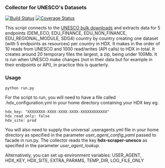  ### Collector for UNESCO's Datasets
[![Build Status](https://travis-ci.org/OCHA-DAP/hdx-scraper-unesco.svg?branch=master&ts=1)](https://travis-ci.org/OCHA-DAP/hdx-scraper-unesco) [![Coverage Status](https://coveralls.io/repos/github/OCHA-DAP/hdx-scraper-unesco/badge.svg?branch=master&ts=1)](https://coveralls.io/github/OCHA-DAP/hdx-scraper-unesco?branch=master)

This script connects to the [UNESCO bulk downloads](https://apiportal.uis.unesco.org/bdds) and extracts data for 5 endpoints (DEM_ECO, EDU_FINANCE, EDU_NON_FINANCE, EDU_REGIONAL_MODULE, SDG4) country by country creating one dataset (with 5 endpoints as resources) per country in HDX. It makes in the order of 10 reads from UNESCO and 1000 read/writes (API calls) to HDX in total. It creates around 20 temporary files the largest, a zip, being under 100Mb. It is run when UNESCO make changes (not in their data but for example in their endpoints or API), in practice this is quarterly. 


### Usage

    python run.py

For the script to run, you will need to have a file called .hdx_configuration.yml in your home directory containing your HDX key eg.

    hdx_key: "XXXXXXXX-XXXX-XXXX-XXXX-XXXXXXXXXXXX"
    hdx_read_only: false
    hdx_site: prod
    
 You will also need to supply the universal .useragents.yml file in your home directory as specified in the parameter *user_agent_config_yaml* passed to facade in run.py. The collector reads the key **hdx-scraper-unesco** as specified in the parameter *user_agent_lookup*.
 
 Alternatively, you can set up environment variables: USER_AGENT, HDX_KEY, HDX_SITE, EXTRA_PARAMS, TEMP_DIR, LOG_FILE_ONLY
